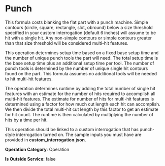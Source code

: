 # Punch
This formula costs blanking the flat part with a punch machine.
Simple contours (circle, square, rectangle, slot, obround) below a size threshold specified in your custom interrogation (default 6 inches) will assume to be hit with a single hit.
Any non-simple contours or simple contours greater than that size threshold will be considered multi-hit features.

This operation determines setup time based on a fixed base setup time and the number of unique punch tools the part will need.
The total setup time is the base setup time plus an additional setup time per tool.
The number of punch tools is determined by the number of unique single hit contours found on the part.
This formula assumes no additional tools will be needed to hit multi-hit features.

The operation determines runtime by adding the total number of single hit features with an estimate for the number of hits required to accomplish all multi-hit features.
The estimate for number of hits for multi-hit features is determined using a factor for how much cut length each hit can accomplish.
We then divide the total multi-hit cut length by this factor to get an estimate for hit count.
The runtime is then calculated by multiplying the number of hits by a time per hit.

This operation should be linked to a custom interrogation that has punch-style interrogation turned on.
The sample inputs you must have are provided in **custom_interrogation.json**.

**Operation Category**: Operation

**Is Outside Service**: false
